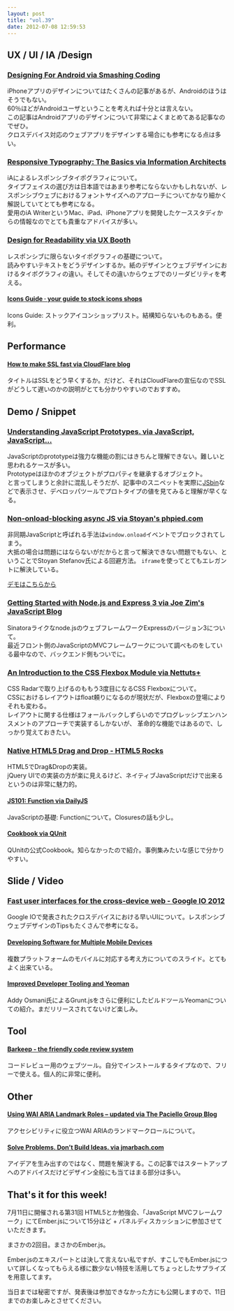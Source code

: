 ```yaml
---
layout: post
title: "vol.39"
date: 2012-07-08 12:59:53
---
```


## UX / UI / IA /Design

### [Designing For Android via Smashing Coding](http://coding.smashingmagazine.com/2011/06/30/designing-for-android/)

iPhoneアプリのデザインについてはたくさんの記事があるが、Androidのほうはそうでもない。  
60％ほどがAndroidユーザということを考えれば十分とは言えない。  
この記事はAndroidアプリのデザインについて非常によくまとめてある記事なのでぜひ。  
クロスデバイス対応のウェブアプリをデザインする場合にも参考になる点は多い。

### [Responsive Typography: The Basics via Information Architects](http://informationarchitects.net/blog/responsive-typography-the-basics/)

iAによるレスポンシブタイポグラフィについて。  
タイプフェイスの選び方は日本語ではあまり参考にならないかもしれないが、レスポンシブウェブにおけるフォントサイズへのアプローチについてかなり細かく解説していてとても参考になる。  
愛用のiA WriterというMac、iPad、iPhoneアプリを開発したケーススタディからの情報なのでとても貴重なアドバイスが多い。

### [Design for Readability via UX Booth](http://www.uxbooth.com/blog/design-for-readability/)

レスポンシブに限らないタイポグラフィの基礎について。  
読みやすいテキストをどうデザインするか。紙のデザインとウェブデザインにおけるタイポグラフィの違い。そしてその違いからウェブでのリーダビリティを考える。 

#### [Icons Guide · your guide to stock icons shops](http://www.iconsguide.com/)

Icons Guide: ストックアイコンショップリスト。結構知らないものもある。便利。

## Performance

#### [How to make SSL fast via CloudFlare blog](http://blog.cloudflare.com/how-cloudflare-is-making-ssl-fast)

タイトルはSSLをどう早くするか。だけど、それはCloudFlareの宣伝なのでSSLがどうして遅いのかの説明がとても分かりやすいのでおすすめ。

## Demo / Snippet

### [Understanding JavaScript Prototypes. via JavaScript, JavaScript…](http://javascriptweblog.wordpress.com/2010/06/07/understanding-javascript-prototypes/)

JavaScriptのprototypeは強力な機能の割にはきちんと理解できない。難しいと思われるケースが多い。  
Prototypeはほかのオブジェクトがプロパティを継承するオブジェクト。  
と言ってしまうと余計に混乱しそうだが、記事中のスニペットを実際に[JSbin](http://jsbin.com/)などで表示させ、デベロッパツールでプロトタイプの値を見てみると理解が早くなる。

### [Non-onload-blocking async JS via Stoyan's phpied.com](http://www.phpied.com/non-onload-blocking-async-js/)

非同期JavaScriptと呼ばれる手法は`window.onload`イベントでブロックされてしまう。  
大抵の場合は問題にはならないがだからと言って解決できない問題でもない、ということでStoyan Stefanov氏による回避方法。
`iframe`を使ってとてもエレガントに解決している。

[デモはこちらから](http://www.phpied.com/files/widgets/meebo.html)

### [Getting Started with Node.js and Express 3 via Joe Zim's JavaScript Blog](http://www.joezimjs.com/javascript/getting-started-with-node-js-and-express-3/)

Sinatoraライクなnode.jsのウェブフレームワークExpressのバージョン3について。  
最近フロント側のJavaScriptのMVCフレームワークについて調べものをしている最中なので、バックエンド側もついでに。

### [An Introduction to the CSS Flexbox Module via Nettuts+](http://net.tutsplus.com/tutorials/html-css-techniques/an-introduction-to-css-flexbox/)

CSS Radarで取り上げるのももう3度目になるCSS Flexboxについて。  
CSSにおけるレイアウトはfloat頼りになるのが現状だが、Flexboxの登場によりそれも変わる。  
レイアウトに関する仕様はフォールバックしずらいのでプログレッシブエンハンスメントのアプローチで実装するしかないが、
革命的な機能ではあるので、しっかり覚えておきたい。

### [Native HTML5 Drag and Drop - HTML5 Rocks](http://www.html5rocks.com/en/tutorials/dnd/basics/)

HTML5でDrag&Dropの実装。  
jQuery UIでの実装の方が楽に見えるけど、ネイティブJavaScriptだけで出来るというのは非常に魅力的。 

#### [JS101: Function via DailyJS](http://dailyjs.com/2012/07/02/function/)

JavaScriptの基礎: Functionについて。Closuresの話も少し。

#### [Cookbook via QUnit](http://qunitjs.com/cookbook/)

QUnitの公式Cookbook。知らなかったので紹介。事例集みたいな感じで分かりやすい。

## Slide / Video

### [Fast user interfaces for the cross-device web - Google IO 2012](http://smustalks.appspot.com/io-12/#1)

Google IOで発表されたクロスデバイスにおける早いUIについて。レスポンシブウェブデザインのTipsもたくさんで参考になる。

#### [Developing Software for Multiple Mobile Devices](http://martinfowler.com/articles/multiMobile/#cover)

複数プラットフォームのモバイルに対応する考え方についてのスライド。とてもよく出来ている。

#### [Improved Developer Tooling and Yeoman](http://addyosmani.com/blog/improved-developer-tooling-and-yeoman/)

Addy Osmani氏によるGrunt.jsをさらに便利にしたビルドツールYeomanについての紹介。まだリリースされてないけど楽しみ。

## Tool

#### [Barkeep - the friendly code review system](http://getbarkeep.org/)

コードレビュー用のウェブツール。自分でインストールするタイプなので、フリーで使える。個人的に非常に便利。

## Other

#### [Using WAI ARIA Landmark Roles – updated via The Paciello Group Blog](http://www.paciellogroup.com/blog/2010/10/using-wai-aria-landmark-roles/)

アクセシビリティに役立つWAI ARIAのランドマークロールについて。

#### [Solve Problems. Don’t Build Ideas. via jmarbach.com](http://jmarbach.com/solve-problems-dont-build-ideas)

アイデアを生み出すのではなく、問題を解決する。この記事ではスタートアップへのアドバイスだけどデザイン全般にも当てはまる部分は多い。

## That's it for this week!

7月11日に開催される第31回 HTML5とか勉強会、「JavaScript MVCフレームワーク」にてEmber.jsについて15分ほど + パネルディスカッションに参加させていただきます。  

まさかの2回目。まさかのEmber.js。

Ember.jsのエキスパートとは決して言えない私ですが、すこしでもEmber.jsについて詳しくなってもらえる様に数少ない特技を活用してちょっとしたサプライズを用意してます。

当日までは秘密ですが、発表後は参加できなかった方にも公開しますので、11日までのお楽しみとさせてください。
